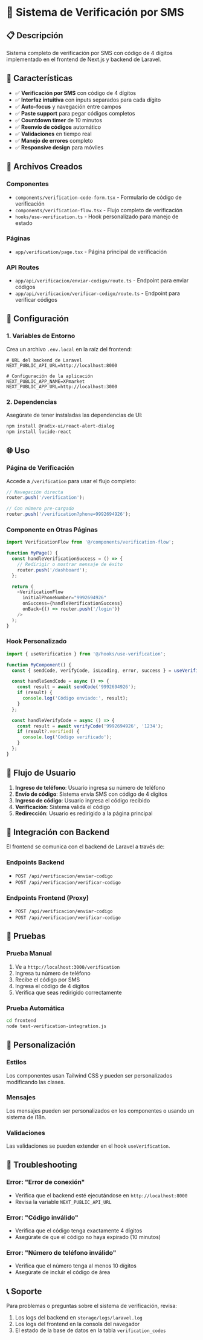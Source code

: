 # 🔐 Sistema de Verificación por SMS

## 📋 Descripción

Sistema completo de verificación por SMS con código de 4 dígitos implementado en el frontend de Next.js y backend de Laravel.

## 🚀 Características

- ✅ **Verificación por SMS** con código de 4 dígitos
- ✅ **Interfaz intuitiva** con inputs separados para cada dígito
- ✅ **Auto-focus** y navegación entre campos
- ✅ **Paste support** para pegar códigos completos
- ✅ **Countdown timer** de 10 minutos
- ✅ **Reenvío de códigos** automático
- ✅ **Validaciones** en tiempo real
- ✅ **Manejo de errores** completo
- ✅ **Responsive design** para móviles

## 📁 Archivos Creados

### Componentes
- `components/verification-code-form.tsx` - Formulario de código de verificación
- `components/verification-flow.tsx` - Flujo completo de verificación
- `hooks/use-verification.ts` - Hook personalizado para manejo de estado

### Páginas
- `app/verification/page.tsx` - Página principal de verificación

### API Routes
- `app/api/verificacion/enviar-codigo/route.ts` - Endpoint para enviar códigos
- `app/api/verificacion/verificar-codigo/route.ts` - Endpoint para verificar códigos

## 🔧 Configuración

### 1. Variables de Entorno

Crea un archivo `.env.local` en la raíz del frontend:

```env
# URL del backend de Laravel
NEXT_PUBLIC_API_URL=http://localhost:8000

# Configuración de la aplicación
NEXT_PUBLIC_APP_NAME=XPmarket
NEXT_PUBLIC_APP_URL=http://localhost:3000
```

### 2. Dependencias

Asegúrate de tener instaladas las dependencias de UI:

```bash
npm install @radix-ui/react-alert-dialog
npm install lucide-react
```

## 🌐 Uso

### Página de Verificación

Accede a `/verification` para usar el flujo completo:

```typescript
// Navegación directa
router.push('/verification');

// Con número pre-cargado
router.push('/verification?phone=9992694926');
```

### Componente en Otras Páginas

```typescript
import VerificationFlow from '@/components/verification-flow';

function MyPage() {
  const handleVerificationSuccess = () => {
    // Redirigir o mostrar mensaje de éxito
    router.push('/dashboard');
  };

  return (
    <VerificationFlow
      initialPhoneNumber="9992694926"
      onSuccess={handleVerificationSuccess}
      onBack={() => router.push('/login')}
    />
  );
}
```

### Hook Personalizado

```typescript
import { useVerification } from '@/hooks/use-verification';

function MyComponent() {
  const { sendCode, verifyCode, isLoading, error, success } = useVerification();

  const handleSendCode = async () => {
    const result = await sendCode('9992694926');
    if (result) {
      console.log('Código enviado:', result);
    }
  };

  const handleVerifyCode = async () => {
    const result = await verifyCode('9992694926', '1234');
    if (result?.verified) {
      console.log('Código verificado');
    }
  };
}
```

## 📱 Flujo de Usuario

1. **Ingreso de teléfono**: Usuario ingresa su número de teléfono
2. **Envío de código**: Sistema envía SMS con código de 4 dígitos
3. **Ingreso de código**: Usuario ingresa el código recibido
4. **Verificación**: Sistema valida el código
5. **Redirección**: Usuario es redirigido a la página principal

## 🔗 Integración con Backend

El frontend se comunica con el backend de Laravel a través de:

### Endpoints Backend
- `POST /api/verificacion/enviar-codigo`
- `POST /api/verificacion/verificar-codigo`

### Endpoints Frontend (Proxy)
- `POST /api/verificacion/enviar-codigo`
- `POST /api/verificacion/verificar-codigo`

## 🧪 Pruebas

### Prueba Manual
1. Ve a `http://localhost:3000/verification`
2. Ingresa tu número de teléfono
3. Recibe el código por SMS
4. Ingresa el código de 4 dígitos
5. Verifica que seas redirigido correctamente

### Prueba Automática
```bash
cd frontend
node test-verification-integration.js
```

## 🎨 Personalización

### Estilos
Los componentes usan Tailwind CSS y pueden ser personalizados modificando las clases.

### Mensajes
Los mensajes pueden ser personalizados en los componentes o usando un sistema de i18n.

### Validaciones
Las validaciones se pueden extender en el hook `useVerification`.

## 🚨 Troubleshooting

### Error: "Error de conexión"
- Verifica que el backend esté ejecutándose en `http://localhost:8000`
- Revisa la variable `NEXT_PUBLIC_API_URL`

### Error: "Código inválido"
- Verifica que el código tenga exactamente 4 dígitos
- Asegúrate de que el código no haya expirado (10 minutos)

### Error: "Número de teléfono inválido"
- Verifica que el número tenga al menos 10 dígitos
- Asegúrate de incluir el código de área

## 📞 Soporte

Para problemas o preguntas sobre el sistema de verificación, revisa:
1. Los logs del backend en `storage/logs/laravel.log`
2. Los logs del frontend en la consola del navegador
3. El estado de la base de datos en la tabla `verification_codes`



